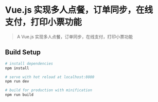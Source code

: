 # Vue.js 实现多人点餐，订单同步，在线支付，打印小票功能

> A Vue.js 实现多人点餐，订单同步，在线支付，打印小票功能



## Build Setup

``` bash
# install dependencies
npm install

# serve with hot reload at localhost:8080
npm run dev

# build for production with minification
npm run build
```

